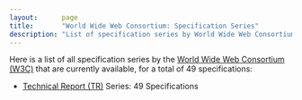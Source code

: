 ```yaml
---
layout:      page
title:       "World Wide Web Consortium: Specification Series"
description: "List of specification series by World Wide Web Consortium (W3C)"
---
```


Here is a list of all specification series by the [World Wide Web Consortium (W3C)](http://www.w3.org/) that are currently available, for a total of 49 specifications:

  * [Technical Report (TR)](TR/) Series: 49 Specifications
